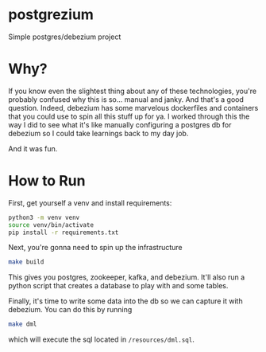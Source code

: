 # postgrezium
Simple postgres/debezium project

Why?
====
If you know even the slightest thing about any of these technologies, you're probably confused why this is so... manual and janky.
And that's a good question.
Indeed, debezium has some marvelous dockerfiles and containers that you could use to spin all this stuff up for ya.
I worked through this the way I did to see what it's like manually configuring a postgres db for debezium so I could take learnings back to my day job.

And it was fun.

How to Run
==========
First, get yourself a venv and install requirements:
```bash
python3 -m venv venv
source venv/bin/activate
pip install -r requirements.txt
```
Next, you're gonna need to spin up the infrastructure
```bash
make build
```
This gives you postgres, zookeeper, kafka, and debezium.
It'll also run a python script that creates a database to play with and some tables.

Finally, it's time to write some data into the db so we can capture it with debezium.
You can do this by running
```bash
make dml
```
which will execute the sql located in `/resources/dml.sql`.